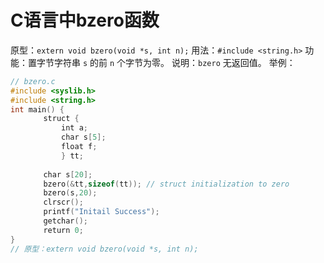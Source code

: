 # C语言中bzero函数

原型：`extern void bzero(void *s, int n);`
用法：`#include <string.h>`
功能：置字节字符串 `s` 的前 `n` 个字节为零。
说明：`bzero` 无返回值。
举例：
```c
// bzero.c
#include <syslib.h>
#include <string.h>
int main() {
    　　struct {
        　　int a;
        　　char s[5];
        　　float f;
        　　} tt;
    
    　　char s[20];
    　　bzero(&tt,sizeof(tt)); // struct initialization to zero
    　　bzero(s,20);
    　　clrscr();
    　　printf("Initail Success");
    　　getchar();
    　　return 0;
}
// 原型：extern void bzero(void *s, int n);
```
